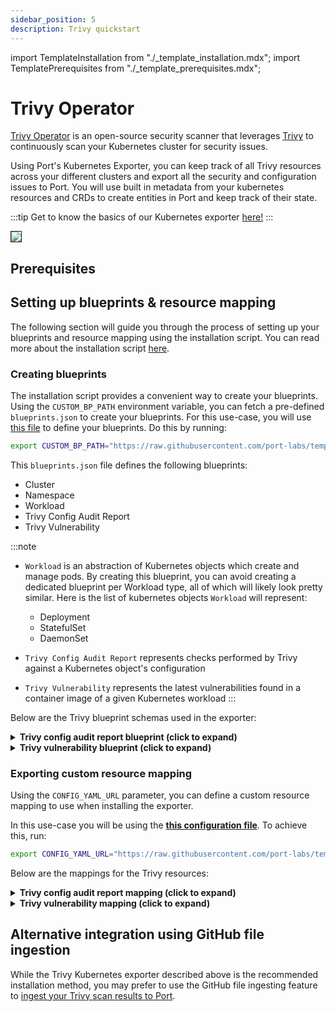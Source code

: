 ```yaml
---
sidebar_position: 5
description: Trivy quickstart
---
```


import TemplateInstallation from "./_template_installation.mdx";
import TemplatePrerequisites from "./_template_prerequisites.mdx";

# Trivy Operator

[Trivy Operator](https://github.com/aquasecurity/trivy-operator) is an open-source security scanner that leverages [Trivy](https://github.com/aquasecurity/trivy) to continuously scan your Kubernetes cluster for security issues.

Using Port's Kubernetes Exporter, you can keep track of all Trivy resources across your different clusters and export
all the security and configuration issues to Port. You will use built in metadata from your kubernetes resources and CRDs to create entities in
Port and keep track of their state.

:::tip
Get to know the basics of our Kubernetes exporter [here!](/build-your-software-catalog/sync-data-to-catalog/kubernetes-stack/kubernetes/kubernetes.md)
:::

<img src="/img/build-your-software-catalog/sync-data-to-catalog/kubernetes/k8sTrivyOperatorView.png" border="1px"/>

## Prerequisites

<TemplatePrerequisites />

## Setting up blueprints & resource mapping

The following section will guide you through the process of setting up your blueprints and resource mapping using the
installation script. You can read more about the installation script [here](#how-does-the-installation-script-work).

### Creating blueprints

The installation script provides a convenient way to create your blueprints. Using the `CUSTOM_BP_PATH` environment
variable, you can fetch a pre-defined `blueprints.json` to create your blueprints. For this use-case, you will
use [this file](https://github.com/port-labs/template-assets/blob/main/kubernetes/blueprints/trivy-blueprints.json) to
define your blueprints. Do this by running:

```bash
export CUSTOM_BP_PATH="https://raw.githubusercontent.com/port-labs/template-assets/main/kubernetes/blueprints/trivy-blueprints.json"
```

This `blueprints.json` file defines the following blueprints:

- Cluster
- Namespace
- Workload
- Trivy Config Audit Report
- Trivy Vulnerability

:::note

- `Workload` is an abstraction of Kubernetes objects which create and manage pods.
  By creating this blueprint, you can avoid creating a dedicated blueprint per Workload type, all of which will likely
  look pretty similar.
  Here is the list of kubernetes objects `Workload` will represent:

    - Deployment
    - StatefulSet
    - DaemonSet

- `Trivy Config Audit Report` represents checks performed by Trivy against a Kubernetes object's configuration

- `Trivy Vulnerability` represents the latest vulnerabilities found in a container image of a given Kubernetes workload
:::

Below are the Trivy blueprint schemas used in the exporter:

<details>
<summary> <b>Trivy config audit report blueprint (click to expand)</b> </summary>

```json showLineNumbers
{
   "identifier": "trivyConfigAuditReport",
   "title": "Trivy Config Audit Report",
   "icon": "Trivy",
   "schema": {
      "properties": {
      "category": {
         "title": "Category",
         "type": "string"
      },
      "messages": {
         "title": "Messages",
         "type": "array"
      },
      "description": {
         "title": "Description",
         "type": "string"
      },
      "severity": {
         "title": "Severity",
         "type": "string",
         "enum": [
            "LOW",
            "MEDIUM",
            "HIGH",
            "CRITICAL",
            "UNKNOWN"
         ],
         "enumColors": {
            "LOW": "green",
            "MEDIUM": "yellow",
            "HIGH": "red",
            "CRITICAL": "red",
            "UNKNOWN": "lightGray"
         }
      },
      "remediation": {
         "title": "Remediation",
         "type": "string"
      },
      "success": {
         "title": "Success",
         "type": "boolean"
      },
      "scanner": {
         "title": "Scanner",
         "type": "string"
      },
      "scannerVersion": {
         "title": "Scanner Version",
         "type": "string"
      },
      "createdAt": {
         "title": "Created At",
         "type": "string",
         "format": "date-time"
      },
      "updatedAt": {
         "title": "Updated At",
         "type": "string",
         "format": "date-time"
      }
      },
      "required": []
   },
   "mirrorProperties": {},
   "calculationProperties": {},
   "aggregationProperties": {},
   "relations": {
      "kubernetes_resource": {
         "title": "Kubernetes Resource",
         "target": "workload",
         "required": false,
         "many": false
      }
   }
}
```
</details>

<details>
<summary> <b>Trivy vulnerability blueprint (click to expand)</b> </summary>

```json showLineNumbers
{
   "identifier": "trivyVulnerabilityReport",
   "title": "Trivy Vulnerability",
   "icon": "Trivy",
   "schema": {
      "properties": {
      "resource": {
         "title": "Resource",
         "type": "string"
      },
      "score": {
         "title": "Score",
         "type": "number"
      },
      "fixedVersion": {
         "title": "Fixed Version",
         "type": "string"
      },
      "installedVersion": {
         "title": "Installed Version",
         "type": "string"
      },
      "lastModifiedDate": {
         "title": "Last Modified Date",
         "type": "string",
         "format": "date-time"
      },
      "links": {
         "icon": "DefaultProperty",
         "title": "Links",
         "type": "array",
         "items": {
            "type": "string",
            "format": "url"
         }
      },
      "primaryLink": {
         "title": "Primary Link",
         "type": "string",
         "format": "url"
      },
      "publishedDate": {
         "title": "Published Date",
         "type": "string",
         "format": "date-time"
      },
      "severity": {
         "title": "Severity",
         "type": "string",
         "enum": [
            "LOW",
            "MEDIUM",
            "HIGH",
            "CRITICAL",
            "UNKNOWN"
         ],
         "enumColors": {
            "LOW": "green",
            "MEDIUM": "yellow",
            "HIGH": "red",
            "CRITICAL": "red",
            "UNKNOWN": "lightGray"
         }
      },
      "target": {
         "title": "Target",
         "type": "string"
      },
      "scanner": {
         "title": "Scanner Name",
         "type": "string"
      },
      "scannerVersion": {
         "title": "Scanner Version",
         "type": "string"
      },
      "createdAt": {
         "title": "Created At",
         "type": "string",
         "format": "date-time"
      }
      },
      "required": []
   },
   "mirrorProperties": {},
   "calculationProperties": {},
   "aggregationProperties": {},
   "relations": {
      "kubernetes_resource": {
         "title": "Kubernetes Resource",
         "target": "workload",
         "required": false,
         "many": false
      }
   }
}
```
</details>

### Exporting custom resource mapping

Using the `CONFIG_YAML_URL` parameter, you can define a custom resource mapping to use when installing the exporter.

In this use-case you will be using the **[this configuration file](https://github.com/port-labs/template-assets/blob/main/kubernetes/templates/trivy-kubernetes_v1_config.yaml)**. To achieve this, run:

```bash
export CONFIG_YAML_URL="https://raw.githubusercontent.com/port-labs/template-assets/main/kubernetes/templates/trivy-kubernetes_v1_config.yaml"
```
Below are the mappings for the Trivy resources:
<details>
<summary> <b>Trivy config audit report mapping (click to expand)</b> </summary>

```yaml showLineNumbers
  - kind: aquasecurity.github.io/v1alpha1/configauditreports
    selector:
      query: 'true'
    port:
      itemsToParse: .report.checks
      entity:
        mappings:
          - identifier: .metadata.name + "-" + .item.checkID + "-" + .metadata.namespace + "-" + env.CLUSTER_NAME
            title: .item.title
            icon: '"Trivy"'
            blueprint: '"trivyConfigAuditReport"'
            properties:
              category: .item.category
              messages: .item.messages
              description: .item.description
              severity: .item.severity
              remediation: .item.remediation
              success: .item.success
              scanner: .report.scanner.name
              scannerVersion: .report.scanner.version
              createdAt: .metadata.creationTimestamp
              updatedAt: .report.updateTimestamp
            relations:
              kubernetes_resource: (
                if (.metadata.ownerReferences | length > 0) then 
                     (.metadata.ownerReferences[] | select(.controller == true) |
                     .name + "-" + .kind + "-" + .metadata.namespace + "-" + env.CLUSTER_NAME
                     )
                  else
                     empty
                  end
                )
```
</details>

<details>
<summary> <b>Trivy vulnerability mapping (click to expand)</b> </summary>

```yaml showLineNumbers
  - kind: aquasecurity.github.io/v1alpha1/vulnerabilityreports
    selector:
      query: 'true'
    port:
      itemsToParse: .report.vulnerabilities
      entity:
        mappings:
          - identifier: .metadata.name + "-" + .item.vulnerabilityID + "-" + .metadata.namespace + "-" + env.CLUSTER_NAME
            title: .item.title
            icon: '"Trivy"'
            blueprint: '"trivyVulnerabilityReport"'
            properties:
              resource: .item.resource
              score: .item.score
              fixedVersion: .item.fixedVersion
              installedVersion: .item.installedVersion
              lastModifiedDate: .item.lastModifiedDate
              links: .item.links
              primaryLink: .item.primaryLink
              publishedDate: .item.publishedDate
              severity: .item.severity
              target: .item.target
              scanner: .report.scanner.name
              scannerVersion: .report.scanner.version
              createdAt: .metadata.creationTimestamp
            relations:
              kubernetes_resource: (
               if (.metadata.ownerReferences | length > 0) then 
                     (.metadata.ownerReferences[] | select(.controller == true) |
                     .name + "-" + .kind + "-" + .metadata.namespace + "-" + env.CLUSTER_NAME
                     )
                  else
                     empty
                  end
               )
```
</details>

## Alternative integration using GitHub file ingestion
While the Trivy Kubernetes exporter described above is the recommended installation method, you may prefer to use the GitHub file ingesting feature to [ingest your Trivy scan results to Port](/guides/all/ingest-trivy-vulnerabilities-into-your-catalog). 